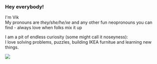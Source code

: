 ### Hey everybody!

I'm Vik <br>
My pronouns are <i>they/she/he/xe</i> and any other fun neopronouns you can find - always love when folks mix it up 

I am a pit of endless curiosity (some might call it noseyness): <br>
I love solving problems, puzzles, building IKEA furnitue and learning new things.

<a href="https://github.com/anuraghazra/github-readme-stats">
  <img align="center" vertical-align='top' src="https://github-readme-stats.vercel.app/api/top-langs/?username=vik-wed&layout=compact" />
</a>

<!--
<a href="https://github.com/anuraghazra/github-readme-stats">
  <img align="center" src="https://github-readme-stats.vercel.app/api?username=vik-wed&count_private=true&hide=stars,issues,contribs&show_icons=true&theme=transparent" />
</a>
-->


